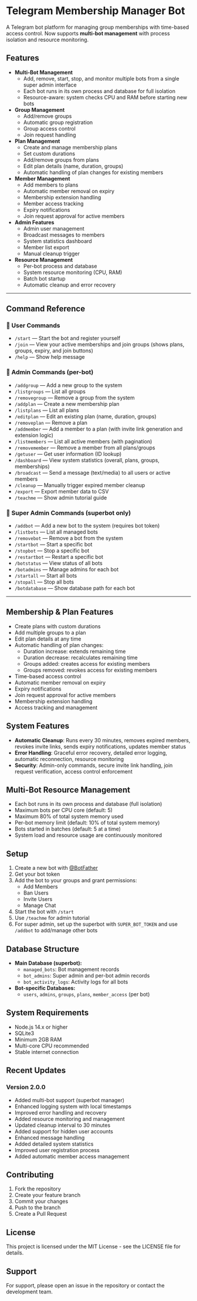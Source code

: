 # Telegram Membership Manager Bot

A Telegram bot platform for managing group memberships with time-based access control. Now supports **multi-bot management** with process isolation and resource monitoring.

## Features

- **Multi-Bot Management**
  - Add, remove, start, stop, and monitor multiple bots from a single super admin interface
  - Each bot runs in its own process and database for full isolation
  - Resource-aware: system checks CPU and RAM before starting new bots
- **Group Management**
  - Add/remove groups
  - Automatic group registration
  - Group access control
  - Join request handling
- **Plan Management**
  - Create and manage membership plans
  - Set custom durations
  - Add/remove groups from plans
  - Edit plan details (name, duration, groups)
  - Automatic handling of plan changes for existing members
- **Member Management**
  - Add members to plans
  - Automatic member removal on expiry
  - Membership extension handling
  - Member access tracking
  - Expiry notifications
  - Join request approval for active members
- **Admin Features**
  - Admin user management
  - Broadcast messages to members
  - System statistics dashboard
  - Member list export
  - Manual cleanup trigger
- **Resource Management**
  - Per-bot process and database
  - System resource monitoring (CPU, RAM)
  - Batch bot startup
  - Automatic cleanup and error recovery

---

## Command Reference

### 🧑 User Commands
- `/start` — Start the bot and register yourself
- `/join` — View your active memberships and join groups (shows plans, groups, expiry, and join buttons)
- `/help` — Show help message

### 👮 Admin Commands (per-bot)
- `/addgroup` — Add a new group to the system
- `/listgroups` — List all groups
- `/removegroup` — Remove a group from the system
- `/addplan` — Create a new membership plan
- `/listplans` — List all plans
- `/editplan` — Edit an existing plan (name, duration, groups)
- `/removeplan` — Remove a plan
- `/addmember` — Add a member to a plan (with invite link generation and extension logic)
- `/listmembers` — List all active members (with pagination)
- `/removemember` — Remove a member from all plans/groups
- `/getuser` — Get user information (ID lookup)
- `/dashboard` — View system statistics (overall, plans, groups, memberships)
- `/broadcast` — Send a message (text/media) to all users or active members
- `/cleanup` — Manually trigger expired member cleanup
- `/export` — Export member data to CSV
- `/teachme` — Show admin tutorial guide

### 🦸 Super Admin Commands (superbot only)
- `/addbot` — Add a new bot to the system (requires bot token)
- `/listbots` — List all managed bots
- `/removebot` — Remove a bot from the system
- `/startbot` — Start a specific bot
- `/stopbot` — Stop a specific bot
- `/restartbot` — Restart a specific bot
- `/botstatus` — View status of all bots
- `/botadmins` — Manage admins for each bot
- `/startall` — Start all bots
- `/stopall` — Stop all bots
- `/botdatabase` — Show database path for each bot

---

## Membership & Plan Features

- Create plans with custom durations
- Add multiple groups to a plan
- Edit plan details at any time
- Automatic handling of plan changes:
  - Duration increase: extends remaining time
  - Duration decrease: recalculates remaining time
  - Groups added: creates access for existing members
  - Groups removed: revokes access for existing members
- Time-based access control
- Automatic member removal on expiry
- Expiry notifications
- Join request approval for active members
- Membership extension handling
- Access tracking and management

## System Features

- **Automatic Cleanup**: Runs every 30 minutes, removes expired members, revokes invite links, sends expiry notifications, updates member status
- **Error Handling**: Graceful error recovery, detailed error logging, automatic reconnection, resource monitoring
- **Security**: Admin-only commands, secure invite link handling, join request verification, access control enforcement

## Multi-Bot Resource Management

- Each bot runs in its own process and database (full isolation)
- Maximum bots per CPU core (default: 5)
- Maximum 80% of total system memory used
- Per-bot memory limit (default: 10% of total system memory)
- Bots started in batches (default: 5 at a time)
- System load and resource usage are continuously monitored

## Setup

1. Create a new bot with [@BotFather](https://t.me/BotFather)
2. Get your bot token
3. Add the bot to your groups and grant permissions:
   - Add Members
   - Ban Users
   - Invite Users
   - Manage Chat
4. Start the bot with `/start`
5. Use `/teachme` for admin tutorial
6. For super admin, set up the superbot with `SUPER_BOT_TOKEN` and use `/addbot` to add/manage other bots

## Database Structure

- **Main Database (superbot):**
  - `managed_bots`: Bot management records
  - `bot_admins`: Super admin and per-bot admin records
  - `bot_activity_logs`: Activity logs for all bots
- **Bot-specific Databases:**
  - `users`, `admins`, `groups`, `plans`, `member_access` (per bot)

## System Requirements

- Node.js 14.x or higher
- SQLite3
- Minimum 2GB RAM
- Multi-core CPU recommended
- Stable internet connection

## Recent Updates

### Version 2.0.0
- Added multi-bot support (superbot manager)
- Enhanced logging system with local timestamps
- Improved error handling and recovery
- Added resource monitoring and management
- Updated cleanup interval to 30 minutes
- Added support for hidden user accounts
- Enhanced message handling
- Added detailed system statistics
- Improved user registration process
- Added automatic member access management

## Contributing

1. Fork the repository
2. Create your feature branch
3. Commit your changes
4. Push to the branch
5. Create a Pull Request

## License

This project is licensed under the MIT License - see the LICENSE file for details.

## Support

For support, please open an issue in the repository or contact the development team. 